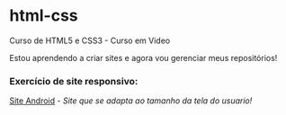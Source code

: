 # html-css
 Curso de HTML5 e CSS3 - Curso em Video

 Estou aprendendo a criar sites e agora vou gerenciar meus repositórios!

<h3>Exercício de site responsivo:</h3>
 <p><a href="https://azor97.github.io/html-css/ds010/index.html" target="_blank">Site Android</a>
 <em> - Site que se adapta ao tamanho da tela do usuario!</em>
</p>